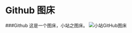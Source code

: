 # Github 图床
###Github
这是一个图床，小站之图床。
![小站GitHub图床](https://i0.wp.com/cdn.jsdelivr.net/gh/zi4dbek-org/img/img/124833vnFMjEQpXRXIRAfU.png)
